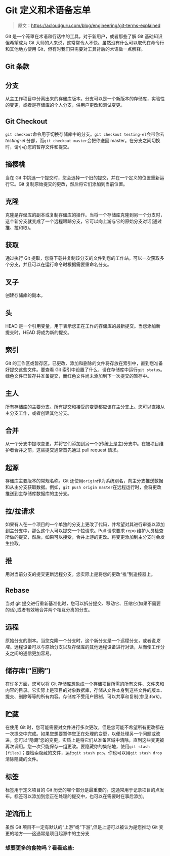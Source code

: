 # Git 定义和术语备忘单

> 原文：<https://acloudguru.com/blog/engineering/git-terms-explained>

Git 是一个笼罩在术语和行话中的工具，对于新用户，或者那些了解 Git 基础知识但希望成为 Git 大师的人来说，这常常令人不快。虽然没有什么可以取代在命令行和其他地方使用 Git，但有时我们只需要对工具背后的术语做一点解释。

## Git 条款

## 分支

从主工作项目中分离出来的存储库版本。分支可以是一个新版本的存储库，实验性的变更，或者是存储库的个人分支，供用户更改和测试变更。

## Git Checkout

`git checkout`命令用于切换存储库中的分支。`git checkout testing-el`会带你去 *testing-el* 分部，而`git checkout master`会把你送回 master。在分支之间切换时，请小心您的暂存文件和提交。

## 摘樱桃

当在 Git 中挑选一个提交时，您会选择一个旧的提交，并在一个定义的位置重新运行它。Git 复制原始提交的更改，然后将它们添加到当前位置。

## 克隆

克隆是存储库的副本或复制存储库的操作。当将一个存储库克隆到另一个分支时，这个新分支就变成了一个远程跟踪分支，它可以向上游与它的原始分支对话(通过推、拉和取)。

## 获取

通过执行 Git 提取，您将下载并复制该分支的文件到您的工作站。可以一次获取多个分支，并且可以在运行命令时根据需要重命名分支。

## 叉子

创建存储库的副本。

## 头

HEAD 是一个引用变量，用于表示您正在工作的存储库的最新提交。当您添加新提交时，HEAD 将成为新的提交。

## 索引

Git 的工作区或暂存区。已更改、添加和删除的文件将存放在索引中，直到您准备好提交这些文件。要查看 Git 索引中设置了什么，请在存储库中运行`git status`。绿色文件已暂存并准备提交，而红色文件尚未添加到下一次提交的暂存中。

## 主人

所有存储库的主要分支。所有提交和接受的变更都应该在主分支上。您可以直接从主分支工作，或者创建其他分支。

## 合并

从一个分支中提取变更，并将它们添加到另一个(传统上是主)分支中。在被项目维护者合并之前，这些提交通常首先通过 pull request 请求。

## 起源

存储库主要版本的常规名称。Git 还使用`origin`作为系统别名，向主分支推送数据和从主分支获取数据。例如，`git push origin master`在远程运行时，会将更改推送到主存储库数据库的主分支。

## 拉/拉请求

如果有人在一个项目的一个单独的分支上更改了代码，并希望对其进行审查以添加到主分支中，那么这个人可以提交一个拉请求。Pull 请求要求 repo 维护人员检查所做的提交，然后，如果可以接受，合并上游的更改。将变更添加到主分支时会发生拉取。

## 推

用对当前分支的提交更新远程分支。您实际上是将您的更改“推”到遥控器上。

## Rebase

当对 git 提交进行重新基准化时，您可以拆分提交、移动它、压缩它(如果不需要的话),或者有效地合并两个相互分离的分支。

## 远程

原始分支的副本。当您克隆一个分支时，这个新分支是一个远程分支，或者说*克隆*。远程设备可以与原始分支以及存储库的其他远程设备进行对话，从而使工作分支之间的通信更加容易。

## 储存库(“回购”)

在许多方面，您可以将 Git 存储库想象成一个存储项目所需的所有文件、文件夹和内容的目录。它实际上是项目的对象数据库，存储从文件本身到这些文件的版本、提交、删除等等的所有内容。存储库不受用户限制，可以共享和复制(参见:fork)。

## 贮藏

在使用 Git 时，您可能需要对文件进行多次更改，但是您可能不希望所有更改都在一次提交中完成。如果您想要暂停您正在处理的变更，以便处理另一个问题或改进，您可以“隐藏”您的变更，实质上是将它们从准备区域中清除，直到这些变更被再次调用。您一次只能保存一组更改。要隐藏你的集结地，使用`git stash [files]`；要检索隐藏的文件，运行`git stash pop`。你也可以用`git stash drop`清除隐藏的文件。

## 标签

标签用于定义项目的 Git 历史的哪个部分是最重要的。这通常用于记录项目的点发布。标签可以添加到您正在处理的提交中，也可以在需要时在事后添加。

## 逆流而上

虽然 Git 项目不一定有默认的“上游”或“下游”,但是上游可以被认为是您推动 Git 变更的地方——这通常是项目起源中的主分支

### 想要更多的食物吗？看看这些: